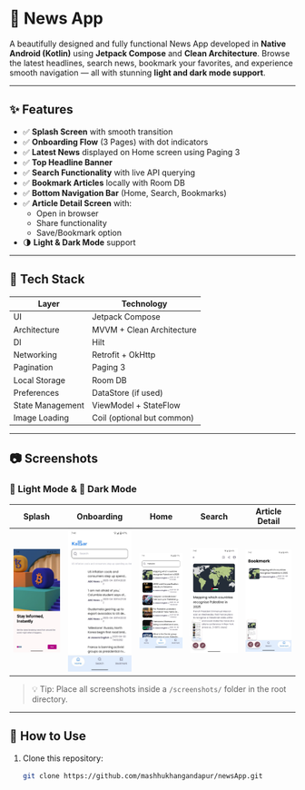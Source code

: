 # 📰 News App

A beautifully designed and fully functional News App developed in **Native Android (Kotlin)** using **Jetpack Compose** and **Clean Architecture**. Browse the latest headlines, search news, bookmark your favorites, and experience smooth navigation — all with stunning **light and dark mode support**.

---

## ✨ Features

- ✅ **Splash Screen** with smooth transition
- ✅ **Onboarding Flow** (3 Pages) with dot indicators
- ✅ **Latest News** displayed on Home screen using Paging 3
- ✅ **Top Headline Banner**
- ✅ **Search Functionality** with live API querying
- ✅ **Bookmark Articles** locally with Room DB
- ✅ **Bottom Navigation Bar** (Home, Search, Bookmarks)
- ✅ **Article Detail Screen** with:
  - Open in browser
  - Share functionality
  - Save/Bookmark option
- 🌗 **Light & Dark Mode** support

---

## 🧰 Tech Stack

| Layer            | Technology                            |
|------------------|----------------------------------------|
| UI               | Jetpack Compose                       |
| Architecture     | MVVM + Clean Architecture             |
| DI               | Hilt                                  |
| Networking       | Retrofit + OkHttp                     |
| Pagination       | Paging 3                              |
| Local Storage    | Room DB                               |
| Preferences      | DataStore (if used)                   |
| State Management | ViewModel + StateFlow                 |
| Image Loading    | Coil (optional but common)            |

---

## 📷 Screenshots

### 🔆 Light Mode & 🌙 Dark Mode

| Splash | Onboarding | Home | Search | Article Detail |
|--------|------------|------|--------|----------------|
| ![](screenshots/n1.png) | ![](screenshots/n2.png) | ![](screenshots/n3.png) | ![](screenshots/n4.png) | ![](screenshots/n5.png) |

> 💡 Tip: Place all screenshots inside a `/screenshots/` folder in the root directory.

---

## 🚀 How to Use

1. Clone this repository:
   ```bash
   git clone https://github.com/mashhukhangandapur/newsApp.git
